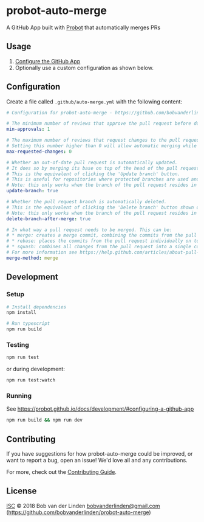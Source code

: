 # probot-auto-merge

A GitHub App built with [Probot](https://github.com/probot/probot) that automatically merges PRs

## Usage

1. [Configure the GitHub App](https://github.com/apps/probot-auto-merge)
2. Optionally use a custom configuration as shown below.

## Configuration

Create a file called `.github/auto-merge.yml` with the following content:

```yaml
# Configuration for probot-auto-merge - https://github.com/bobvanderlinden/probot-auto-merge

# The minimum number of reviews that approve the pull request before doing an automatic merge.
min-approvals: 1

# The maximum number of reviews that request changes to the pull request.
# Setting this number higher than 0 will allow automatic merging while changes are still requested.
max-requested-changes: 0

# Whether an out-of-date pull request is automatically updated.
# It does so by merging its base on top of the head of the pull request.
# This is the equivalent of clicking the 'Update branch' button.
# This is useful for repositories where protected branches are used and the option 'Require branches to be up to date before merging' is enabled.
# Note: this only works when the branch of the pull request resides in the same repository as the pull request itself.
update-branch: true

# Whether the pull request branch is automatically deleted.
# This is the equivalent of clicking the 'Delete branch' button shown on merged pull requests.
# Note: this only works when the branch of the pull request resides in the same repository as the pull request itself.
delete-branch-after-merge: true

# In what way a pull request needs to be merged. This can be:
# * merge: creates a merge commit, combining the commits from the pull request on top of the base of the pull request (default)
# * rebase: places the commits from the pull request individually on top of the base of the pull request
# * squash: combines all changes from the pull request into a single commit and places the commit on top of the base of the pull request
# For more information see https://help.github.com/articles/about-pull-request-merges/
merge-method: merge
```

## Development

### Setup

```sh
# Install dependencies
npm install

# Run typescript
npm run build
```

### Testing

```sh
npm run test
```

or during development:

```sh
npm run test:watch
```

### Running

See https://probot.github.io/docs/development/#configuring-a-github-app

```sh
npm run build && npm run dev
```

## Contributing

If you have suggestions for how probot-auto-merge could be improved, or want to report a bug, open an issue! We'd love all and any contributions.

For more, check out the [Contributing Guide](CONTRIBUTING.md).

## License

[ISC](LICENSE) © 2018 Bob van der Linden <bobvanderlinden@gmail.com> (https://github.com/bobvanderlinden/probot-auto-merge)
